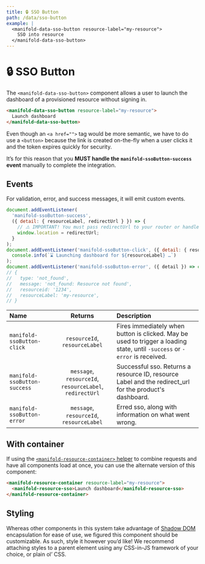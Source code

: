 ```yaml
---
title: 🔒 SSO Button
path: /data/sso-button
example: |
  <manifold-data-sso-button resource-label="my-resource">
    SSO into resource
  </manifold-data-sso-button>
---
```


# 🔒 SSO Button

The `<manifold-data-sso-button>` component allows a user to launch the dashboard of a provisioned
resource without signing in.

```html
<manifold-data-sso-button resource-label="my-resource">
  Launch dashboard
</manifold-data-sso-button>
```

Even though an `<a href="">` tag would be more semantic, we have to do use a `<button>` because the
link is created on-the-fly when a user clicks it and the token expires quickly for security.

It’s for this reason that you **MUST handle the `manifold-ssoButton-success` event** manually to
complete the integration.

## Events

For validation, error, and success messages, it will emit custom events.

```js
document.addEventListener(
  'manifold-ssoButton-success',
  ({ detail: { resourceLabel, redirectUrl } }) => {
    // ⚠️ IMPORTANT! You must pass redirectUrl to your router or handle the redirect yourself
    window.location = redirectUrl;
  }
);
document.addEventListener('manifold-ssoButton-click', ({ detail: { resourceLabel } }) =>
  console.info(`⌛ Launching dashboard for ${resourceLabel} …`)
);
document.addEventListener('manifold-ssoButton-error', ({ detail }) => console.log(detail));
// {
//   type: 'not_found',
//   message: 'not_found: Resource not found',
//   resourceid: '1234',
//   resourceLabel: 'my-resource',
// }
```

| Name                         |                         Returns                         | Description                                                                                                                 |
| :--------------------------- | :-----------------------------------------------------: | :-------------------------------------------------------------------------------------------------------------------------- |
| `manifold-ssoButton-click`   |              `resourceId`, `resourceLabel`              | Fires immediately when button is clicked. May be used to trigger a loading state, until `-success` or `-error` is received. |
| `manifold-ssoButton-success` | `message`, `resourceId`, `resourceLabel`, `redirectUrl` | Successful sso. Returns a resource ID, resource Label and the redirect_url for the product's dashboard.                     |
| `manifold-ssoButton-error`   |        `message`, `resourceId`, `resourceLabel`         | Erred sso, along with information on what went wrong.                                                                       |

## With container

If using the [`<manifold-resource-container>` helper][container] to combine requests and have all
components load at once, you can use the alternate version of this component:

```html
<manifold-resource-container resource-label="my-resource">
  <manifold-resource-sso>Launch dashboard</manifold-resource-sso>
</manifold-resource-container>
```

## Styling

Whereas other components in this system take advantage of [Shadow DOM][shadow-dom] encapsulation for
ease of use, we figured this component should be customizable. As such, style it however you’d like!
We recommend attaching styles to a parent element using any CSS-in-JS framework of your choice, or
plain ol’ CSS.

[container]: /advanced/resource-details
[shadow-dom]: https://developers.google.com/web/fundamentals/web-components/shadowdom
[stencil-slot]: https://stenciljs.com/docs/templating-jsx/

